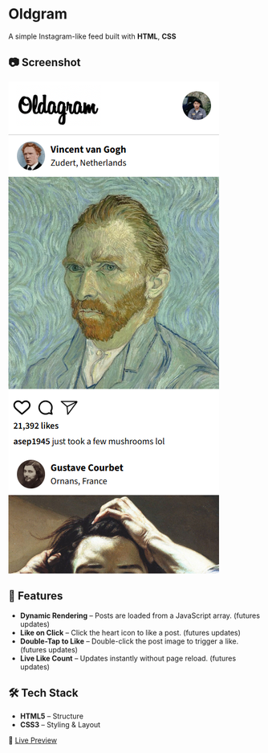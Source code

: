 # Oldgram
A simple Instagram-like feed built with **HTML**, **CSS**

## 📷 Screenshot
![App Screenshot](https://github.com/FarelX/oldgram/blob/main/Screenshot%202025-08-19%20101519.png)

## 📌 Features
- **Dynamic Rendering** – Posts are loaded from a JavaScript array. (futures updates) 
- **Like on Click** – Click the heart icon to like a post.  (futures updates)
- **Double-Tap to Like** – Double-click the post image to trigger a like.  (futures updates)
- **Live Like Count** – Updates instantly without page reload.  (futures updates)

## 🛠️ Tech Stack
- **HTML5** – Structure  
- **CSS3** – Styling & Layout  

🔗 [Live Preview](https://farelx.github.io/oldgram/)
